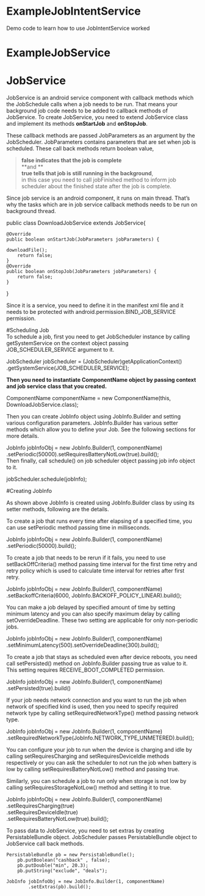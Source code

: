 # ExampleJobIntentService
Demo code to learn how to use JobIntentService  worked 


# ExampleJobService

# JobService

JobService is an android service component with callback methods which the JobSchedule calls when a job needs to be run. That means your background job code needs to be added to callback methods of JobService. To create JobService, you need to extend JobService class and implement its methods **onStartJob** and **onStopJob**.

These callback methods are passed JobParameters as an argument by the JobScheduler. 
JobParameters contains parameters that are set when job is scheduled. 
These call back methods return boolean value,
> **false indicates that the job is complete**    
                     **and **   
> **true tells that job is still running in the background**,      
 in this case you need to call jobFinished method to inform job scheduler about the finished state after the job is complete.



Since job service is an android component, it runs on main thread. That’s why the tasks which are in job service callback methods needs to be run on background thread.

 public class DownloadJobService extends JobService{

    @Override
    public boolean onStartJob(JobParameters jobParameters) {
	
	downloadFile();
        return false;
    }
    @Override
    public boolean onStopJob(JobParameters jobParameters) {
        return false;
    }
} 


Since it is a service, you need to define it in the manifest xml file and it needs to be protected with android.permission.BIND_JOB_SERVICE permission.

<service android:name=".DbUpdateJobService"
            android:permission="android.permission.BIND_JOB_SERVICE" ></service>       
            
            
            
            
 #Scheduling Job   
To schedule a job, first you need to get JobScheduler instance by calling getSystemService on the context object passing    JOB_SCHEDULER_SERVICE argument to it.   

JobScheduler jobScheduler = (JobScheduler)getApplicationContext()  
.getSystemService(JOB_SCHEDULER_SERVICE);    


**Then you need to instantiate ComponentName object by passing context and job service class that you created.**    

ComponentName componentName = new ComponentName(this,
        DownloadJobService.class);    
	
	
Then you can create JobInfo object using JobInfo.Builder and setting various configuration parameters. JobInfo.Builder has various setter methods which allow you to define your Job. See the following sections for more details.     

 JobInfo jobInfoObj = new JobInfo.Builder(1, componentName)    
.setPeriodic(50000).setRequiresBatteryNotLow(true).build();     
Then finally, call schedule() on job scheduler object passing job info object to it.     

 jobScheduler.schedule(jobInfo);  
 
#Creating JobInfo    

As shown above JobInfo is created using JobInfo.Builder class by using its setter methods, following are the details.   

To create a job that runs every time after elapsing of a specified time, you can use setPeriodic method passing time in milliseconds.  

 JobInfo jobInfoObj = new JobInfo.Builder(1, componentName)      
.setPeriodic(50000).build();    


To create a job that needs to be rerun if it fails, you need to use setBackOffCriteria() method passing time interval for the first time retry and retry policy which is used to calculate time interval for retries after first retry.  

 JobInfo jobInfoObj = new JobInfo.Builder(1, componentName)  
      .setBackoffCriteria(6000, JobInfo.BACKOFF_POLICY_LINEAR).build();   
      
You can make a job delayed by specified amount of time by setting minimum latency and you can also specify maximum delay by calling setOverrideDeadline. These two setting are applicable for only non-periodic jobs.    

 JobInfo jobInfoObj = new JobInfo.Builder(1, componentName)  
        .setMinimumLatency(500).setOverrideDeadline(300).build();    
	
To create a job that stays as scheduled even after device reboots, you need call setPersisted() method on JobInfo.Builder passing true as value to it. This setting requires RECEIVE_BOOT_COMPLETED permission.     

 JobInfo jobInfoObj = new JobInfo.Builder(1, componentName)    
        .setPersisted(true).build()     
	
	
If your job needs network connection and you want to run the job when network of specified kind is used, then you need to specify required network type by calling setRequiredNetworkType() method passing network type.     


 JobInfo jobInfoObj = new JobInfo.Builder(1, componentName)    
        .setRequiredNetworkType(JobInfo.NETWORK_TYPE_UNMETERED).build();  

 
 
You can configure your job to run when the device is charging and idle by calling setRequiresCharging and setRequiresDeviceIdle methods respectively or you can ask the scheduler to not run the job when battery is low by calling setRequiresBatteryNotLow() method and passing true.   

Similarly, you can schedule a job to run only when storage is not low by calling setRequiresStorageNotLow() method and setting it to true.     



JobInfo jobInfoObj = new JobInfo.Builder(1, componentName)     
        .setRequiresCharging(true)  
        .setRequiresDeviceIdle(true)    
        .setRequiresBatteryNotLow(true).build();     
 
	
	
	
To pass data to JobService, you need to set extras by creating PersistableBundle object. JobScheduler passes PersistableBundle object to JobService call back methods.    

 	PersistableBundle pb = new PersistableBundle();
	    pb.putBoolean("cashback" , false);
	    pb.putDouble("min", 20.3);
	    pb.putString("exclude", "deals");

	JobInfo jobInfoObj = new JobInfo.Builder(1, componentName)
			.setExtras(pb).build();

